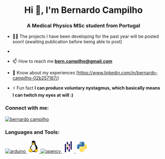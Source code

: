 <h1 align="center">Hi 👋, I'm Bernardo Campilho</h1>
<h3 align="center">A Medical Physics MSc student from Portugal</h3>

- 👨‍💻 The projects I have been developing for the past year will be posted soon! (awaiting publication before being able to post)
- 
- 📫 How to reach me **bern.campilho@gmail.com**

- 📄 Know about my experiences [https://www.linkedin.com/in/bernardo-campilho-02b257167/)

- ⚡ Fun fact **I can produce voluntary nystagmus, which basically means I can twitch my eyes at will :)**

<h3 align="left">Connect with me:</h3>
<p align="left">
<a href="https://linkedin.com/in/bernardo campilho" target="blank"><img align="center" src="https://raw.githubusercontent.com/rahuldkjain/github-profile-readme-generator/master/src/images/icons/Social/linked-in-alt.svg" alt="bernardo campilho" height="30" width="40" /></a>
</p>

<h3 align="left">Languages and Tools:</h3>
<p align="left"> <a href="https://www.arduino.cc/" target="_blank" rel="noreferrer"> <img src="https://cdn.worldvectorlogo.com/logos/arduino-1.svg" alt="arduino" width="40" height="40"/> </a> <a href="https://www.linux.org/" target="_blank" rel="noreferrer"> <img src="https://raw.githubusercontent.com/devicons/devicon/master/icons/linux/linux-original.svg" alt="linux" width="40" height="40"/> </a> <a href="https://opencv.org/" target="_blank" rel="noreferrer"> <img src="https://www.vectorlogo.zone/logos/opencv/opencv-icon.svg" alt="opencv" width="40" height="40"/> </a> <a href="https://pandas.pydata.org/" target="_blank" rel="noreferrer"> <img src="https://raw.githubusercontent.com/devicons/devicon/2ae2a900d2f041da66e950e4d48052658d850630/icons/pandas/pandas-original.svg" alt="pandas" width="40" height="40"/> </a> <a href="https://www.python.org" target="_blank" rel="noreferrer"> <img src="https://raw.githubusercontent.com/devicons/devicon/master/icons/python/python-original.svg" alt="python" width="40" height="40"/> </a> </p>
